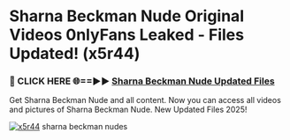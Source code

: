 # Sharna Beckman Nude Original Videos 0nlyFans Leaked - Files Updated! (x5r44)

<h3>🔴 CLICK HERE 🌐==►► <a href="https://tinyurl.com/52m3yx9h" rel="nofollow">Sharna Beckman Nude Updated Files</a></h3>

Get Sharna Beckman Nude and all content. Now you can access all videos and pictures of Sharna Beckman Nude. New Updated Files 2025!

[![x5r44](https://i.imgur.com/TnHtlc8.gif)](https://tinyurl.com/52m3yx9h)
sharna beckman nudes